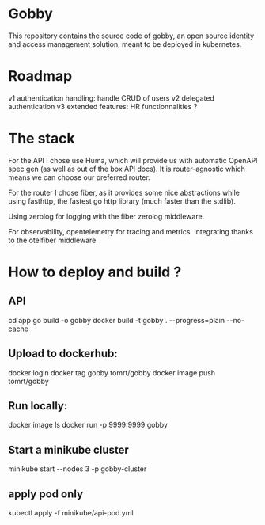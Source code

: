 # Gobby
This repository contains the source code of gobby, an open source identity and access management solution, meant to be deployed in kubernetes.

# Roadmap
v1 authentication handling: handle CRUD of users
v2 delegated authentication
v3 extended features: HR functionnalities ?

# The stack
For the API I chose use Huma, which will provide us with automatic OpenAPI spec gen (as well as out of the box API docs). It is router-agnostic which means we can choose our preferred router.

For the router I chose fiber, as it provides some nice abstractions while using fasthttp, the fastest go http library (much faster than the stdlib).

Using zerolog for logging with the fiber zerolog middleware.

For observability, opentelemetry for tracing and metrics. Integrating thanks to the otelfiber middleware.


# How to deploy and build ?
## API
cd app
go build -o gobby
docker build -t gobby . --progress=plain --no-cache

## Upload to dockerhub:
docker login
docker tag gobby tomrt/gobby
docker image push tomrt/gobby

## Run locally:
docker image ls
docker run -p 9999:9999 gobby

## Start a minikube cluster
minikube start --nodes 3 -p gobby-cluster

## apply pod only
kubectl apply -f minikube/api-pod.yml

